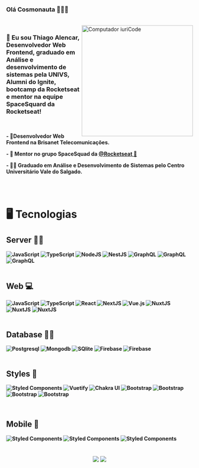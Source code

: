 ### Olá Cosmonauta 👨‍🚀🚀 

<br/>

<img src="https://raw.githubusercontent.com/MicaelliMedeiros/micaellimedeiros/master/image/computer-illustration.png" width="300px" align="right" alt="Computador iuriCode">

<h3 align="left">
  🚀 Eu sou Thiago Alencar, Desenvolvedor Web Frontend, graduado em Análise e desenvolvimento de sistemas pela UNIVS, Alumni do Ignite, bootcamp da Rocketseat e mentor na equipe SpaceSquard da Rocketseat!
</h3>

<br/>

<p align="left">
 <strong>
  - 🔭Desenvolvedor Web Frontend na Brisanet Telecomunicações.
</p>

<p align="left">
 <strong>
- 🚀 Mentor no grupo SpaceSquad da <a href="https://rocketseat.com.br/sobre">@Rocketseat 🚀</a>
</p>
<p align="left">
 <strong>
-  🧑‍💻 Graduado em Análise e Desenvolvimento de Sistemas pelo Centro Universitário Vale do Salgado.
</p>

<br/>
<br/>

<h1>
🖥 Tecnologias
</h1>

<p align="justify">
<div>
  <h2>
    Server 👨‍🏭 
  </h2>
   <img alt="JavaScript" src="https://img.shields.io/badge/javascript%20-%23323330.svg?&style=for-the-badge&logo=javascript&logoColor=%23F7DF1E"/>
  <img alt="TypeScript" src="https://img.shields.io/badge/typescript%20-%23007ACC.svg?&style=for-the-badge&logo=typescript&logoColor=white"/>
  <img alt="NodeJS" src="https://img.shields.io/badge/node.js%20-%2343853D.svg?&style=for-the-badge&logo=node.js&logoColor=white"/>
  <img alt="NestJS" src="https://img.shields.io/badge/nestjs%20-%23E0234E.svg?&style=for-the-badge&logo=nestjs&logoColor=white" />
  <img alt="GraphQL" src="https://img.shields.io/badge/graphql%20-E10098.svg?&style=for-the-badge&logo=graphql&logoColor=white"/>
  <img alt="GraphQL" src="https://img.shields.io/badge/Express.js-000000?style=for-the-badge&logo=express&logoColor=white"/>
  <img alt="GraphQL" src="https://img.shields.io/badge/Jest-C21325?style=for-the-badge&logo=jest&logoColor=white"/>
</div>

<br />
<div>
  
  <h2> Web 💻 </h2>
  <img alt="JavaScript" src="https://img.shields.io/badge/javascript%20-%23323330.svg?&style=for-the-badge&logo=javascript&logoColor=%23F7DF1E"/>
  <img alt="TypeScript" src="https://img.shields.io/badge/typescript%20-%23007ACC.svg?&style=for-the-badge&logo=typescript&logoColor=white"/>

  <img alt="React" src="https://img.shields.io/badge/react%20-%2320232a.svg?&style=for-the-badge&logo=react&logoColor=%2361DAFB"/>
  <img alt="NextJS" src="https://img.shields.io/badge/nextjs%20-%23000000.svg?&style=for-the-badge&logo=next.js&logoColor=white"/>
  <img alt="Vue.js" src="https://img.shields.io/badge/vuejs%20-%2335495e.svg?&style=for-the-badge&logo=vue.js&logoColor=%234FC08D"/>
  <img alt="NuxtJS" src="https://img.shields.io/badge/NuxtJS-2F495E.svg?&style=for-the-badge&logo=nuxt.js&logoColor=white"/>
  <img alt="NuxtJS" src="https://img.shields.io/badge/Gatsby-663399?style=for-the-badge&logo=gatsby&logoColor=white"/>
  <img alt="NuxtJS" src="https://img.shields.io/badge/Redux-593D88?style=for-the-badge&logo=redux&logoColor=white"/>

  <br />
  <br />

  <h2> Database 👨‍⚖️ </h2>

  <img alt="Postgresql" src="https://img.shields.io/badge/postgresql%20-blue.svg?&style=for-the-badge&logo=postgresql&logoColor=white"/>
  <img alt="Mongodb" src="https://img.shields.io/badge/mongodb%20-green.svg?&style=for-the-badge&logo=mongodb&logoColor=white"/>
  <img alt="SQlite" src="https://img.shields.io/badge/sqlite%20-blue.svg?&style=for-the-badge&logo=sqlite&logoColor=white"/>
  <img alt="Firebase" src="https://img.shields.io/badge/firebase-1973E8.svg?&style=for-the-badge&logo=firebase&logoColor=white"/>
  <img alt="Firebase" src="https://img.shields.io/badge/redis-%23DD0031.svg?&style=for-the-badge&logo=redis&logoColor=white"/>
  <br />
  <br />
</div>

<div>
  <h2> Styles 💄 </h2>

  <img alt="Styled Components" src="https://img.shields.io/badge/styled--components-DB7093?style=for-the-badge&logo=styled-components&logoColor=white"/>
  <img alt="Vuetify" src="https://img.shields.io/badge/vuetify-1867C0.svg?&style=for-the-badge&logo=vuetify&logoColor=white"/>
  <img alt="Chakra UI" src="https://img.shields.io/badge/chakra%20ui-5AC9C8.svg?&style=for-the-badge&logo=chakra-ui&logoColor=white"/>
  <img alt="Bootstrap" src="https://img.shields.io/badge/bootstrap-7953B3.svg?&style=for-the-badge&logo=bootstrap&logoColor=white"/>
  <img alt="Bootstrap" src="https://img.shields.io/badge/Tailwind_CSS-38B2AC?style=for-the-badge&logo=tailwind-css&logoColor=white"/>
  <img alt="Bootstrap" src="https://img.shields.io/badge/Material--UI-0081CB?style=for-the-badge&logo=material-ui&logoColor=white"/>
  <img alt="Bootstrap" src="https://img.shields.io/badge/Sass-CC6699?style=for-the-badge&logo=sass&logoColor=white"/>
  </p>

</div>
<br/>
<div>
  <h2> Mobile 📱  </h2>

  <img alt="Styled Components" src="https://img.shields.io/badge/Flutter-02569B?style=for-the-badge&logo=flutter&logoColor=white"/>
 <img alt="Styled Components" src="https://img.shields.io/badge/React_Native-20232A?style=for-the-badge&logo=react&logoColor=61DAFB"/>
 <img alt="Styled Components" src="https://img.shields.io/badge/Ionic-3880FF?style=for-the-badge&logo=ionic&logoColor=white"/>
  </p>

</div>
<h1>
</h1>
</p>

<p align="center">
  <a href="https://www.youtube.com/channel/UCAp3AhI-ZgABm6haaX0OlEA" alt="Youtube">
  <img src="https://img.shields.io/badge/YouTube-FF0000?style=for-the-badge&logo=youtube&logoColor=white"/></a>
  
  <a href="https://www.linkedin.com/in/thiagoalencardev/" alt="Linkedin">
  <img src="https://img.shields.io/badge/-Linkedin-0e76a8?style=for-the-badge&logo=Linkedin&logoColor=white&link=https://www.linkedin.com/in/thiagoalencardev/" /></a>
</p>
